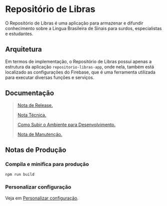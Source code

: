 # Repositório de Libras

O  Repositório de Libras é uma aplicação para armazenar e difundir conhecimento sobre a Lingua Brasileira de Sinais para surdos, especialistas e estudantes.

## Arquitetura
Em termos de implementação, o Repositório de Libras possui apenas a estrutura da aplicação `repositorio-libras-app`, onde nela, também está localizado as configurações do Firebase, que é uma ferramenta utilizada para executar diversas funções e serviços.

## Documentação
> [Nota de Release.](./CHANGELOG.md) 
>
> [Nota Técnica.](./repositorio-libras-app/docs/NOTA_TECNICA_REPOSITORIO_LIBRAS.md)
>
> [Como Subir o Ambiente para Desenvolvimento.](./repositorio-libras-app/docs/NOTA_GUIA_INSTALACAO_REPOSITORIO_LIBRAS.md)
>
>
> [Nota de Manutenção.](./repositorio-libras-app/docs/NOTA_MANUTENCAO-REPOSITORIO-LIBRAS.md)
>

## Notas de Produção

### Compila e minifica para produção
```
npm run build
```

### Personalizar configuração
Veja em [Personalizar configuração](https://cli.vuejs.org/config/).